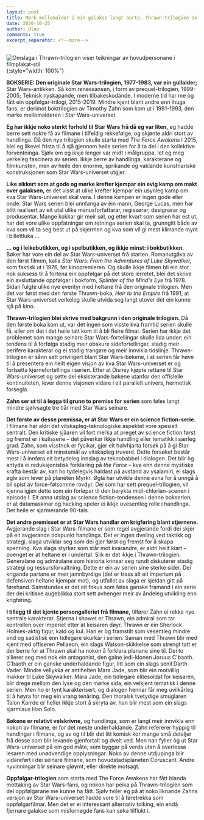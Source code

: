 ```yaml
---
layout: post
title: Mørk mellomalder i ein galakse langt borte. Thrawn-trilogien av Timothy Zahn
date: 2020-10-25
author: Olav
comments: true
excerpt_separator: <!--more-->
---
```


![Omslaga i Thrawn-trilogien viser teikningar av hovudpersonane i filmplakat-stil](/images/thrawn.jpg){:style="width: 100%"}

**BOKSERIE: Den originale Star Wars-trilogien, 1977-1983, var ein gullalder;** Star Wars-antikken. Så kom renessansen, i form av prequel-trilogien,  1999-2005; Teknisk nyskapande, men tilbakeskodande. I moderne tid har me òg fått ein oppfølgar-trilogi, 2015-2019. Mindre kjent blant andre enn ihuga fans, er derimot boktrilogien av Timothy Zahn som kom ut i 1991-1993, den mørke mellomalderen i Star Wars-universet.<!--more-->

**Eg har ikkje noko sterkt forhold til Star Wars frå då eg var liten,** eg hadde berre sett nokre få av filmane i  tilfeldig rekkefølge, og skjønte aldri stort av handlinga. Då den nye trilogien skulle starta med *The Force Awakens* i 2015, blei eg likevel frista til å sjå gjennom heile serien for å ta del i den kollektive forventninga. Sjølv om eg ikkje lenger var midt i målgruppa, let eg meg verkeleg fascinera av serien. Ikkje berre av handlinga, karakterane og filmkunsten, men av heile den enorme, sprikande og vaklande kunstnariske konstruksjonen som Star Wars-universet utgjer.

**Like sikkert som at gode og mørke krefter kjempar ein evig kamp om makt over galaksen,** er det visst at ulike krefter kjempar ein usynleg kamp om kva Star Wars-universet skal vera. I denne kampen er ingen gode eller onde. Star Wars serien blei unnfanga av éin mann, George Lucas, men har blitt realisert av eit utal ulike manusforfattarar, regissørar, designarar og produsentar. Mange kokkar gir meir søl, og etter kvart som serien har est ut, har det vore ulike oppfatningar om retninga serien skal ta, grunngitt både av kva som vil ta seg best ut på skjermen og kva som vil gi mest klirrande mynt i billettluka …

**… og i leikebutikken, og i spelbutikken, og ikkje minst: i bokbutikken.** Bøker har vore ein del av Star Wars-universet frå starten. Romanutgåva av den først filmen, kalla *Star Wars: From the Adventures of Luke Skywalker,* kom faktisk ut i 1976, før kinopremieren. Og skulle ikkje filmen bli ein stor nok suksess til å fortena ein oppfølgar på det store lerretet, blei det skrive ein avsluttande oppfølgar i bokform, *Splinter of the Mind's Eye* frå 1978. Sidan fulgte ulike nye eventyr med heltane frå den originale trilogien. Men det var først med den første Thrawn-boka, *Heir to the Empire* frå 1991, at Star Wars-universet verkeleg skulle utvida seg langt utover det ein kunne sjå på kino.

**Thrawn-trilogien blei skrive med bakgrunn i den originale trilogien.** Då den første boka kom ut, var det ingen som visste kva framtid serien skulle få, eller om det i det heile tatt kom til å bli fleire filmar. Serien har ikkje det problemet som mange seinare Star Wars-fortellingar skulle lida under: ein tendens til å forfølga stadig meir obskure sidefortellingar, stadig meir perifere karakterar og ei stadig trangare og meir innvikla tidslinje. Thrawn-trilogien er sånn sett priviligert blant Star Wars-bøkene, i at serien får høve til å presentera ein heilt eigen visjon av kva Star Wars-universet er og fortsetta kjernefortellinga i serien. Etter at Disney kjøpte rettane til Star Wars-universet og sette dei eksisterande bøkene utanfor den offisielle kontinuiteten, lever denne visjonen vidare i eit parallelt univers, hermetisk forsegla. 

**Zahn ser ut til å legga til grunn to premiss for serien** som føles langt mindre sjølvsagte tre tiår med Star Wars seinare.

**Det første av desse premissa, er at Star Wars er ein science fiction-serie.** I filmane har aldri det vitskapleg-teknologiske aspektet vore spesielt sentralt. Den kritiske sjåaren vil fort merka at preget av science fiction først og fremst er i kulissene – det påverkar ikkje handling eller tematikk i særleg grad. Zahn, som visstnok er fysikar, gjer eit halvhjarta forsøk på å gi Star Wars-universet eit minstemål av vitskapleg truverd. Dette forsøket består mest i å innføra eit betydeleg innslag av teknobabbel i dialogen. Det blir òg antyda ei reduksjonistisk forklaring på *the Force* – kva enn denne mystiske krafta består av, kan ho tydelegvis haldast på avstand av ysalamiri, ei slags øgle som lever på planeten Myrkr. Øgla har utvikla denne evna for å unngå å bli spist av force-følsomme rovdyr. Dei som har sett prequel-trilogien, vil kjenna igjen dette som ein forløpar til den berykta midi-chlorian-scenen i episode I. Eit anna utslag av science fiction-tendensen i denne bokserien, er at datamaskinar og hacking speler ei ikkje uvesentleg rolle i handlinga. Det heile er sjarmerande 90-tals.

**Det andre premisset er at Star Wars handlar om krigføring blant stjernene.** Avgjerande slag i Star Wars-filmane er som regel avgjerande fordi dei skjer på eit avgjerande tidspunkt handlinga. Det er ingen dveling ved taktikk og strategi, slaga utviklar seg som dei gjer først og fremst for å skapa spenning. Kva slags styrker som står mot kvarandre, er aldri heilt klart – poenget er at heltane er i undertal. Slik er det ikkje i Thrawn-trilogien. Generalane og admiralane som historia krinsar seg rundt diskuterer stadig strategi og ressursforvaltning. Dette er ein av serien sine sterke sider. Dei krigande partane er meir jamnbyrdige (det er trass alt eit imperium på defensiven heltane kjempar mot), og utfallet av slaga er sjeldan gitt på førehand. Samstundes er det eit fokus som føles ganske framand i ein serie der dei kritiske augeblikka stort sett avhenger meir av åndeleg utvikling enn krigføring.

**I tillegg til det kjente persongalleriet frå filmane,** tilfører Zahn ei rekke nye sentrale karakterar. Stjerna i showet er Thrawn, ein admiral som tar kontrollen over imperiet etter at keisaren døyr. Thrawn er ein Sherlock Holmes-aktig figur, kald og kul. Han er òg framstilt som vesentleg mindre ond og sadistisk enn tidlegare skurkar i serien. Saman med Thrawn blir med kjent med offiseren Pellaeon, ein slags Watson-skikkelse som strengt tatt er der berre for at Thrawn skal ha nokon å forklara planane sine til. Dei to allierer seg med nok ein antagonist, den galne jedi-klonen Joruus C'baoth. C'baoth er ein ganske underhaldande figur, litt som ein slags senil Darth Vader. Mindre vellykka er antihelten Mara Jade, som blir ein motvillig makker til Luke Skywalker. Mara Jade, ein tidlegare elitesoldat for keisaren, blir drege mellom den lyse og den mørke sida, ein velkjent tematikk i denne serien. Men ho er tynt karakterisert, og dialogen hennar får meg uvilkårleg til å høyra for meg ein vrang tenåring. Den moralsk tvetydige smuglaren Talon Karrde er heller ikkje stort å skryta av, han blir mest som ein slags sjarmlaus Han Solo.

**Bøkene er relativt velskrivne,** og handlinga, som er langt meir innvikla enn nokon av filmane, er for det meste underhaldande. Zahn refererer hyppig til hendingar i filmane, og av og til blir det litt komisk kor mange små detaljer frå desse som blir levande gjenfortalt og dvelt ved. Men han fyller òg ut Star Wars-universet på ein god måte, som byggar på verda utan å overlessa lesaren med unødvendige opplysningar. Noko av denne utdjupinga blir vidareført i dei seinare filmane, som hovudstadsplaneten Coruscant. Andre nyvinningar blir seinare gløymt, eller direkte motsagt.

**Oppfølgar-trilogien** som starta med The Force Awakens har fått blanda mottaking av Star Wars-fans, og nokon har peika på Thrawn-trilogien som dei oppfølgarane me kunne ha fått. Sjølv tviler eg på at noko liknande Zahns versjon av Star Wars-universet hadde vore til å føretrekka som oppfølgarfilmar. Men det er ei interessant alternativ tolking, ein endå fjernare galakse som misfornøgde fans kan søka tilflukt i.
